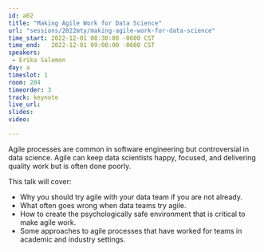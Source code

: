 ```yaml
---
id: a02
title: "Making Agile Work for Data Science"
url: "sessions/2022mty/making-agile-work-for-data-science"
time_start: 2022-12-01 08:30:00 -0600 CST
time_end:   2022-12-01 09:00:00 -0600 CST
speakers:
 - Erika Salomon
day: a
timeslot: 1
room: 204
timeorder: 3
track: keynote
live_url: 
slides: 
video: 

---
```


Agile processes are common in software engineering but controversial in data science. Agile can keep data scientists happy, focused, and delivering quality work but is often done poorly. 

This talk will cover: 
* Why you should try agile with your data team if you are not already.
* What often goes wrong when data teams try agile.
* How to create the psychologically safe environment that is critical to make agile work.
* Some approaches to agile processes that have worked for teams in academic and industry settings.